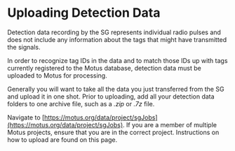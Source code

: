 # Uploading Detection Data

Detection data recording by the SG represents individual radio pulses and does not include any information about the tags that might have transmitted the signals.

In order to recognize tag IDs in the data and to match those IDs up with tags currently registered to the Motus database, detection data must be uploaded to Motus for processing.

Generally you will want to take all the data you just transferred from the SG and upload it in one shot. Prior to uploading, add all your detection data folders to one archive file, such as a _.zip_ or _.7z_ file.

Navigate to [https://motus.org/data/project/sgJobs](https://motus.org/data/project/sgJobs). If you are a member of multiple Motus projects, ensure that you are in the correct project. Instructions on how to upload are found on this page. 

